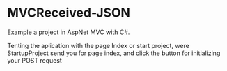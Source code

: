 # MVCReceived-JSON

Example a project in AspNet MVC with C#.

Tenting the aplication with the page Index or start project, were StartupProject send you for page index, and click the button for initializing your POST request 
